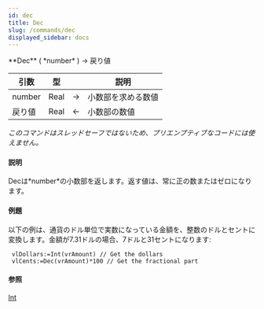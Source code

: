 ```yaml
---
id: dec
title: Dec
slug: /commands/dec
displayed_sidebar: docs
---
```


<!--REF #_command_.Dec.Syntax-->**Dec** ( *number* ) -> 戻り値<!-- END REF-->
<!--REF #_command_.Dec.Params-->
| 引数 | 型 |  | 説明 |
| --- | --- | --- | --- |
| number | Real | &#8594;  | 小数部を求める数値 |
| 戻り値 | Real | &#8592; | 小数部の数値 |

<!-- END REF-->

*このコマンドはスレッドセーフではないため、プリエンプティブなコードには使えません。*


#### 説明 

<!--REF #_command_.Dec.Summary-->Decは*number*の小数部を返します。<!-- END REF-->返す値は、常に正の数またはゼロになります。 

#### 例題 

以下の例は、通貨のドル単位で実数になっている金額を、整数のドルとセントに変換します。金額が7.31ドルの場合、7ドルと31セントになります:

```4d
 vlDollars:=Int(vrAmount) // Get the dollars
 vlCents:=Dec(vrAmount)*100 // Get the fractional part
```

#### 参照 

[Int](int.md)  